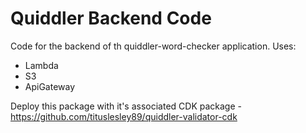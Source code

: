 # Quiddler Backend Code

Code for the backend of th quiddler-word-checker application. Uses:
- Lambda
- S3
- ApiGateway

Deploy this package with it's associated CDK package - https://github.com/tituslesley89/quiddler-validator-cdk
